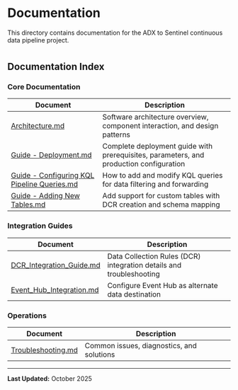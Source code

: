 # Documentation

This directory contains documentation for the ADX to Sentinel continuous data pipeline project.

# 

## Documentation Index

### Core Documentation

| Document                                                                                             | Description                                                                            |
| ---------------------------------------------------------------------------------------------------- | -------------------------------------------------------------------------------------- |
| [Architecture.md](Architecture.md)                                                                   | Software architecture overview, component interaction, and design patterns             |
| [Guide - Deployment.md](Guide%20-%20Deployment.md)                                                   | Complete deployment guide with prerequisites, parameters, and production configuration |
| [Guide - Configuring KQL Pipeline Queries.md](Guide%20-%20Configuring%20KQL%20Pipeline%20Queries.md) | How to add and modify KQL queries for data filtering and forwarding                    |
| [Guide - Adding New Tables.md](Guide%20-%20Adding%20New%20Tables.md)                                 | Add support for custom tables with DCR creation and schema mapping                     |

### Integration Guides

| Document                                             | Description                                                         |
| ---------------------------------------------------- | ------------------------------------------------------------------- |
| [DCR_Integration_Guide.md](DCR_Integration_Guide.md) | Data Collection Rules (DCR) integration details and troubleshooting |
| [Event_Hub_Integration.md](Event_Hub_Integration.md) | Configure Event Hub as alternate data destination                   |

### Operations

| Document                                 | Description                               |
| ---------------------------------------- | ----------------------------------------- |
| [Troubleshooting.md](Troubleshooting.md) | Common issues, diagnostics, and solutions |

---

**Last Updated:** October 2025
